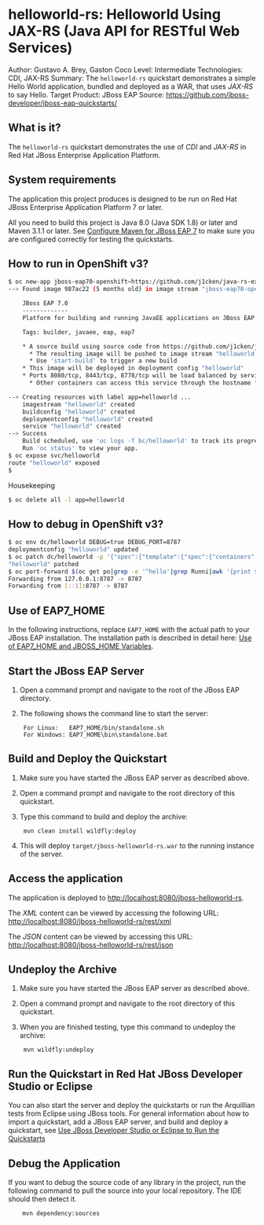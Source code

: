 helloworld-rs: Helloworld Using JAX-RS (Java API for RESTful Web Services)
==========================================================================
Author: Gustavo A. Brey, Gaston Coco
Level: Intermediate
Technologies: CDI, JAX-RS
Summary: The `helloworld-rs` quickstart demonstrates a simple Hello World application, bundled and deployed as a WAR, that uses *JAX-RS* to say Hello.
Target Product: JBoss EAP
Source: <https://github.com/jboss-developer/jboss-eap-quickstarts/>

What is it?
-----------

The `helloworld-rs` quickstart demonstrates the use of *CDI* and *JAX-RS* in Red Hat JBoss Enterprise Application Platform.


System requirements
-------------------

The application this project produces is designed to be run on Red Hat JBoss Enterprise Application Platform 7 or later.

All you need to build this project is Java 8.0 (Java SDK 1.8) or later and Maven 3.1.1 or later. See [Configure Maven for JBoss EAP 7](https://github.com/jboss-developer/jboss-developer-shared-resources/blob/master/guides/CONFIGURE_MAVEN_JBOSS_EAP7.md#configure-maven-to-build-and-deploy-the-quickstarts) to make sure you are configured correctly for testing the quickstarts.

How to run in OpenShift v3?
---------------------------
```bash
$ oc new-app jboss-eap70-openshift~https://github.com/j1cken/java-rs-ex.git --name=helloworld
--> Found image 987ac22 (5 months old) in image stream "jboss-eap70-openshift" in project "openshift" under tag "latest" for "jboss-eap70-openshift"

    JBoss EAP 7.0
    -------------
    Platform for building and running JavaEE applications on JBoss EAP 7.0

    Tags: builder, javaee, eap, eap7

    * A source build using source code from https://github.com/j1cken/java-rs-ex.git will be created
      * The resulting image will be pushed to image stream "helloworld:latest"
      * Use 'start-build' to trigger a new build
    * This image will be deployed in deployment config "helloworld"
    * Ports 8080/tcp, 8443/tcp, 8778/tcp will be load balanced by service "helloworld"
      * Other containers can access this service through the hostname "helloworld"

--> Creating resources with label app=helloworld ...
    imagestream "helloworld" created
    buildconfig "helloworld" created
    deploymentconfig "helloworld" created
    service "helloworld" created
--> Success
    Build scheduled, use 'oc logs -f bc/helloworld' to track its progress.
    Run 'oc status' to view your app.
$ oc expose svc/helloworld
route "helloworld" exposed
$
```

Housekeeping
```bash
$ oc delete all -l app=helloworld
```

How to debug in OpenShift v3?
-----------------------------
```bash
$ oc env dc/helloworld DEBUG=true DEBUG_PORT=8787
deploymentconfig "helloworld" updated
$ oc patch dc/helloworld -p '{"spec":{"template":{"spec":{"containers":[{"name":"helloworld","ports":[{"name":"debug","containerPort":8787,"protocol":"TCP"}]}]}}}}' --type=strategic
"helloworld" patched
$ oc port-forward $(oc get po|grep -e '^hello'|grep Runni|awk '{print $1;}') 8787:8787
Forwarding from 127.0.0.1:8787 -> 8787
Forwarding from [::1]:8787 -> 8787
```

Use of EAP7_HOME
---------------

In the following instructions, replace `EAP7_HOME` with the actual path to your JBoss EAP installation. The installation path is described in detail here: [Use of EAP7_HOME and JBOSS_HOME Variables](https://github.com/jboss-developer/jboss-developer-shared-resources/blob/master/guides/USE_OF_EAP7_HOME.md#use-of-eap_home-and-jboss_home-variables).


Start the JBoss EAP Server
-------------------------

1. Open a command prompt and navigate to the root of the JBoss EAP directory.
2. The following shows the command line to start the server:

        For Linux:   EAP7_HOME/bin/standalone.sh
        For Windows: EAP7_HOME\bin\standalone.bat


Build and Deploy the Quickstart
-------------------------

1. Make sure you have started the JBoss EAP server as described above.
2. Open a command prompt and navigate to the root directory of this quickstart.
3. Type this command to build and deploy the archive:

        mvn clean install wildfly:deploy

4. This will deploy `target/jboss-helloworld-rs.war` to the running instance of the server.


Access the application
---------------------

The application is deployed to <http://localhost:8080/jboss-helloworld-rs>.

The *XML* content can be viewed by accessing the following URL: <http://localhost:8080/jboss-helloworld-rs/rest/xml>

The *JSON* content can be viewed by accessing this URL: <http://localhost:8080/jboss-helloworld-rs/rest/json>


Undeploy the Archive
--------------------

1. Make sure you have started the JBoss EAP server as described above.
2. Open a command prompt and navigate to the root directory of this quickstart.
3. When you are finished testing, type this command to undeploy the archive:

        mvn wildfly:undeploy


Run the Quickstart in Red Hat JBoss Developer Studio or Eclipse
-------------------------------------
You can also start the server and deploy the quickstarts or run the Arquillian tests from Eclipse using JBoss tools. For general information about how to import a quickstart, add a JBoss EAP server, and build and deploy a quickstart, see [Use JBoss Developer Studio or Eclipse to Run the Quickstarts](https://github.com/jboss-developer/jboss-developer-shared-resources/blob/master/guides/USE_JBDS.md#use-jboss-developer-studio-or-eclipse-to-run-the-quickstarts)


Debug the Application
------------------------------------

If you want to debug the source code of any library in the project, run the following command to pull the source into your local repository. The IDE should then detect it.

        mvn dependency:sources

<!-- Build and Deploy the Quickstart to OpenShift - Coming soon! -->
